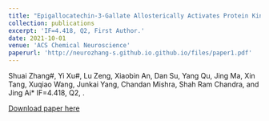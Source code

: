 ```yaml
---
title: "Epigallocatechin-3-Gallate Allosterically Activates Protein Kinase C‑α and Improves the Cognition of Estrogen Deficiency Mice."
collection: publications
excerpt: 'IF=4.418, Q2, First Author.'
date: 2021-10-01
venue: 'ACS Chemical Neuroscience'
paperurl: 'http://neurozhang-s.github.io.github.io/files/paper1.pdf'
---
```

Shuai Zhang#, Yi Xu#, Lu Zeng, Xiaobin An, Dan Su, Yang Qu, Jing Ma, Xin Tang, Xuqiao Wang, Junkai Yang, Chandan Mishra, Shah Ram Chandra, and Jing Ai* IF=4.418, Q2, .

[Download paper here](http://NeuroZhang-s.github.io.github.io/files/paper1.pdf)
